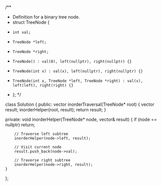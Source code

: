 /**
 * Definition for a binary tree node.
 * struct TreeNode {
 *     int val;
 *     TreeNode *left;
 *     TreeNode *right;
 *     TreeNode() : val(0), left(nullptr), right(nullptr) {}
 *     TreeNode(int x) : val(x), left(nullptr), right(nullptr) {}
 *     TreeNode(int x, TreeNode *left, TreeNode *right) : val(x), left(left), right(right) {}
 * };
 */

class Solution {
public:
    vector<int> inorderTraversal(TreeNode* root) {
        vector<int> result;
        inorderHelper(root, result);
        return result;
    }

private:
    void inorderHelper(TreeNode* node, vector<int>& result) {
        if (node == nullptr) return;

        // Traverse left subtree
        inorderHelper(node->left, result);
        
        // Visit current node
        result.push_back(node->val);
        
        // Traverse right subtree
        inorderHelper(node->right, result);
    }
};

